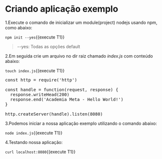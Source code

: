 # Criando aplicação exemplo

1.Execute o comando de inicializar um module(project) nodejs usando npm, como abaixo:

`npm init --yes`{{execute T1}}

> --yes: Todas as opções default

2.Em seguida crie um arquivo no dir raiz chamado _index.js_ com conteúdo abaixo:

`touch index.js`{{execute T1}}

<pre class="file" data-filename="index.js" data-target="replace">
const http = require('http')

const handle = function(request, response) {
  response.writeHead(200)
  response.end('Academia Meta - Hello World!')
}

http.createServer(handle).listen(8080)
</pre>

3.Podemos iniciar a nossa aplicação exemplo utilizando o comando abaixo:

`node index.js`{{execute T1}}

4.Testando nossa aplicação:

`curl localhost:8080`{{execute T1}}
